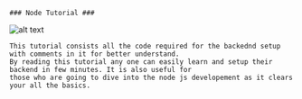     ### Node Tutorial ###
 
    
   ![alt text](https://github.com/[username]/[reponame]/blob/[branch]/image.jpg?raw=true)

    This tutorial consists all the code required for the backednd setup with comments in it for better understand.
    By reading this tutorial any one can easily learn and setup their backend in few minutes. It is also useful for 
    those who are going to dive into the node js developement as it clears your all the basics.
